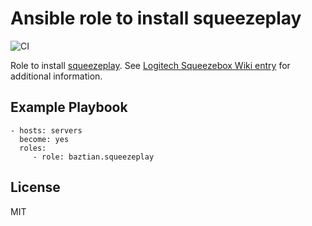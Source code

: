 # Ansible role to install squeezeplay

![CI](https://github.com/baztian/ansible-squeezeplay/workflows/CI/badge.svg)

Role to install [squeezeplay](https://sourceforge.net/projects/lmsclients/files/squeezeplay/linux/). See [Logitech Squeezebox Wiki entry](https://wiki.slimdevices.com/index.php/SqueezePlay.html) for additional information.

## Example Playbook

    - hosts: servers
      become: yes
      roles:
         - role: baztian.squeezeplay

## License

MIT
